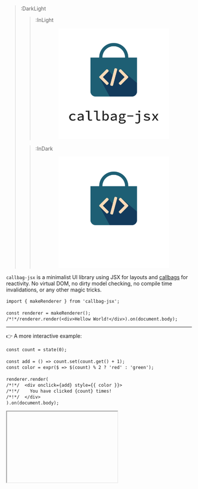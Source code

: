 > :DarkLight
> > :InLight
> >
> > <div align="center"><img src="/docs/assets/callbag-jsx-banner.svg" width="300px"/></div>
>
> > :InDark
> >
> > <div align="center"><img src="/docs/assets/callbag-jsx-dark-banner.svg" width="300px"/></div>

`callbag-jsx` is a minimalist UI library using JSX for layouts and [callbags](https://github.com/callbag/callbag)
for reactivity. No virtual DOM, no dirty model checking, no compile time invalidations,
or any other magic tricks.

```tsx
import { makeRenderer } from 'callbag-jsx';

const renderer = makeRenderer();
/*!*/renderer.render(<div>Hellow World!</div>).on(document.body);
```

---

👉 A more interactive example:

```tsx
const count = state(0);

const add = () => count.set(count.get() + 1);
const color = expr($ => $(count) % 2 ? 'red' : 'green');

renderer.render(
/*!*/  <div onclick={add} style={{ color }}>
/*!*/    You have clicked {count} times!
/*!*/  </div>
).on(document.body);
```

<iframe height="192" deferred-src="https://callbag-jsx-demo.stackblitz.io/" />

> :Buttons
> > :Button label=Playground, url=https://stackblitz.com/edit/callbag-jsx-demo

---

👉 The famous Todolist app:

```tsx
const todos = state([{title: 'Do this'}, {title: 'Do that'}]);
const next = state('');

const add = () => {
  todos.set(todos.get().concat([{title: next.get()}]));
  next.set('');
};

renderer.render(<>
/*!*/  <h1>Todos</h1>
/*!*/  <ol>
/*!*/    <List of={todos} each={todo => <li>{todo.sub('title')}</li>}/>
/*!*/  </ol>
/*!*/  <input type='text' _state={next} placeholder='What should be done?'/>
/*!*/  <button onclick={add}>Add</button>
</>).on(document.body);
```

<iframe deferred-src="https://callbag-jsx-todolist.stackblitz.io" height="256"/>

> :Buttons
> > :Button label=Playground, url=https://stackblitz.com/edit/callbag-jsx-todolist

---

## Quick Links

- [Getting Started](/getting-started)
- [Why Callbag-JSX?](/in-depth/why)
- [Comparison with Other Frameworks](/in-depth/compare)

<br><br>

> :ToCPrevNext

<br><br>

<div align="center">
  <img src="/docs/assets/callbag.svg" width="256px"/>
</div>